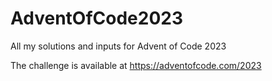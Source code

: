 # AdventOfCode2023
All my solutions and inputs for Advent of Code 2023

The challenge is available at https://adventofcode.com/2023
